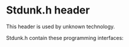 # Stdunk.h header


This header is used by unknown technology.

Stdunk.h contain these programming interfaces:

